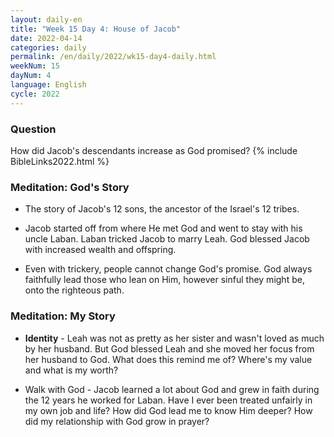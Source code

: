 ```yaml
---
layout: daily-en
title: "Week 15 Day 4: House of Jacob"
date: 2022-04-14
categories: daily
permalink: /en/daily/2022/wk15-day4-daily.html
weekNum: 15
dayNum: 4
language: English
cycle: 2022
---
```

### Question     
How did Jacob's descendants increase as God promised?
{% include BibleLinks2022.html %} 

### Meditation: God's Story   
+ The story of Jacob's 12 sons, the ancestor of the Israel's 12 tribes. 

+ Jacob started off from where He met God and went to stay with his uncle Laban. Laban tricked Jacob to marry Leah. God blessed Jacob with increased wealth and offspring. 

+ Even with trickery, people cannot change God's promise. God always faithfully lead those who lean on Him, however sinful they might be, onto the righteous path. 

### Meditation: My Story   
+ **Identity** - Leah was not as pretty as her sister and wasn't loved as much by her husband. But God blessed Leah and she moved her focus from her husband to God. What does this remind me of? Where's my value and what is my worth? 

+ Walk with God - Jacob learned a lot about God and grew in faith during the 12 years he worked for Laban. Have I ever been treated unfairly in my own job and life? How did God lead me to know Him deeper? How did my relationship with God grow in prayer? 
